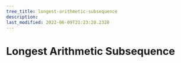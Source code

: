 ```yaml
---
tree_title: longest-arithmetic-subsequence
description: 
last_modified: 2022-06-09T21:23:28.2328
---
```


# Longest Arithmetic Subsequence
